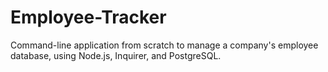 # Employee-Tracker
Command-line application from scratch to manage a company's employee database, using Node.js, Inquirer, and PostgreSQL.
